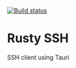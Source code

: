 [![Build status](https://ci.appveyor.com/api/projects/status/nsyia22f26ksikog?svg=true)](https://ci.appveyor.com/project/sganis/rustyssh)

# Rusty SSH

SSH client using Tauri

